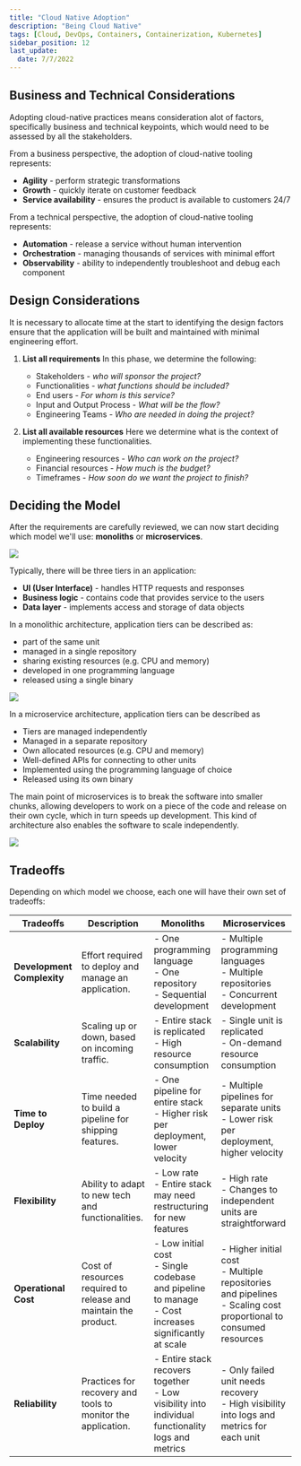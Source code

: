 ```yaml
---
title: "Cloud Native Adoption"
description: "Being Cloud Native"
tags: [Cloud, DevOps, Containers, Containerization, Kubernetes]
sidebar_position: 12
last_update:
  date: 7/7/2022
---
```



## Business and Technical Considerations

Adopting cloud-native practices means consideration alot of factors, specifically business and technical keypoints, which would need to be assessed by all the stakeholders.

From a business perspective, the adoption of cloud-native tooling represents:

- **Agility** - perform strategic transformations
- **Growth** - quickly iterate on customer feedback
- **Service availability** - ensures the product is available to customers 24/7

From a technical perspective, the adoption of cloud-native tooling represents:

- **Automation** - release a service without human intervention
- **Orchestration** - managing thousands of services with minimal effort
- **Observability** - ability to independently troubleshoot and debug each component


## Design Considerations

It is necessary to allocate time at the start to identifying the design factors ensure that the application will be built and maintained with minimal engineering effort.

1. **List all requirements**
    In this phase, we determine the following:
    - Stakeholders - *who will sponsor the project?*
    - Functionalities - *what functions should be included?*
    - End users - *For whom is this service?*
    - Input and Output Process - *What will be the flow?*
    - Engineering Teams - *Who are needed in doing the project?*


2. **List all available resources**
    Here we determine what is the context of implementing these functionalities.
    - Engineering resources - *Who can work on the project?*
    - Financial resources - *How much is the budget?*
    - Timeframes - *How soon do we want the project to finish?*


## Deciding the Model

After the requirements are carefully reviewed, we can now start deciding which model we'll use: **monoliths** or **microservices**.


<div class='img-center'>

![](/img/docs/udacity-suse-2-monoliths-micro.png)

</div>

Typically, there will be three tiers in an application:

<!-- ![](../../Images/udacity-suse-2-apptier.png) -->

- **UI (User Interface)** - handles HTTP requests and responses
- **Business logic** - contains code that provides service to the users
- **Data layer** - implements access and storage of data objects

In a monolithic architecture, application tiers can be described as:

- part of the same unit
- managed in a single repository
- sharing existing resources (e.g. CPU and memory)
- developed in one programming language
- released using a single binary
 

<div class='img-center'>

![](/img/docs/all-things-docker-k8s-monolith-vs-microservice.png)

</div>

In a microservice architecture, application tiers can be described as

- Tiers are managed independently
- Managed in a separate repository
- Own allocated resources (e.g. CPU and memory)
- Well-defined APIs for connecting to other units
- Implemented using the programming language of choice
- Released using its own binary
  
The main point of microservices is to break the software into smaller chunks, allowing developers to work on a piece of the code and release on their own cycle, which in turn speeds up development. This kind of architecture also enables the software to scale independently.

<div class='img-center'>

![](/img/docs/all-things-docker-k8s-microservice-booking-application.png)

</div>


## Tradeoffs

Depending on which model we choose, each one will have their own set of tradeoffs:

| Tradeoffs               | Description                                                                                  | Monoliths                                                                                                                               | Microservices                                                                                                                          |
|-------------------------|----------------------------------------------------------------------------------------------|-----------------------------------------------------------------------------------------------------------------------------------------|----------------------------------------------------------------------------------------------------------------------------------------|
| **Development Complexity** | Effort required to deploy and manage an application.                                       | - One programming language  <br> - One repository <br> - Sequential development                                                        | - Multiple programming languages <br> - Multiple repositories <br> - Concurrent development                                           |
| **Scalability**         | Scaling up or down, based on incoming traffic.                                               | - Entire stack is replicated <br> - High resource consumption                                                                         | - Single unit is replicated <br> - On-demand resource consumption                                                                     |
| **Time to Deploy**      | Time needed to build a pipeline for shipping features.                                       | - One pipeline for entire stack <br> - Higher risk per deployment, lower velocity                                                     | - Multiple pipelines for separate units <br> - Lower risk per deployment, higher velocity                                             |
| **Flexibility**         | Ability to adapt to new tech and functionalities.                                            | - Low rate <br> - Entire stack may need restructuring for new features                                                                | - High rate <br> - Changes to independent units are straightforward                                                                   |
| **Operational Cost**    | Cost of resources required to release and maintain the product.                              | - Low initial cost <br> - Single codebase and pipeline to manage <br> - Cost increases significantly at scale                          | - Higher initial cost <br> - Multiple repositories and pipelines <br> - Scaling cost proportional to consumed resources               |
| **Reliability**         | Practices for recovery and tools to monitor the application.                                 | - Entire stack recovers together <br> - Low visibility into individual functionality logs and metrics                                 | - Only failed unit needs recovery <br> - High visibility into logs and metrics for each unit                                          |
